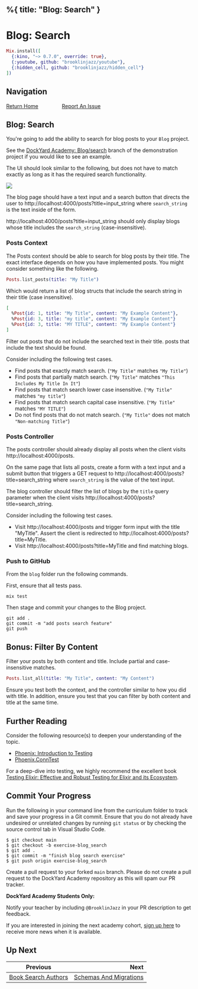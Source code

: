 %{
  title: "Blog: Search"
}
---
# Blog: Search

```elixir
Mix.install([
  {:kino, "~> 0.7.0", override: true},
  {:youtube, github: "brooklinjazz/youtube"},
  {:hidden_cell, github: "brooklinjazz/hidden_cell"}
])
```

## Navigation

[Return Home](../start.livemd)<span style="padding: 0 30px"></span>
[Report An Issue](https://github.com/DockYard-Academy/beta_curriculum/issues/new)

## Blog: Search

You're going to add the ability to search for blog posts to your `Blog` project.

See the [DockYard Academy: Blog/search](https://github.com/DockYard-Academy/blog/tree/search) branch of the demonstration project if you would like to see an example.

The UI should look similar to the following, but does not have to match exactly as long as it has the required search functionality.

<!-- livebook:{"break_markdown":true} -->

![](images/blog_post_search_mock.png)

<!-- livebook:{"break_markdown":true} -->

The blog page should have a text input and a search button that directs the user to http://localhost:4000/posts?title=input_string
where `search_string` is the text inside of the form.

http://localhost:4000/posts?title=input_string should only display blogs whose title includes the `search_string` (case-insensitive).

<!-- livebook:{"break_markdown":true} -->

### Posts Context

The Posts context should be able to search for blog posts by their title.
The exact interface depends on how you have implemented posts. You might consider something like the following.

<!-- livebook:{"force_markdown":true} -->

```elixir
Posts.list_posts(title: "My Title")
```

Which would return a list of blog structs that include the search string in their title (case insensitive).

<!-- livebook:{"force_markdown":true} -->

```elixir
[
  %Post{id: 1, title: "My Title", content: "My Example Content"},
  %Post{id: 3, title: "my title", content: "My Example Content"}
  %Post{id: 3, title: "MY TITLE", content: "My Example Content"}
]
```

Filter out posts that do not include the searched text in their title.
posts that include the text should be found.

Consider including the following test cases.

* Find posts that exactly match search. (`"My Title"` matches `"My Title"`)
* Find posts that partially match search. (`"My Title"` matches `"This Includes My Title In It"`)
* Find posts that match search lower case insensitive. (`"My Title"` matches `"my title"`)
* Find posts that match search capital case insensitive. (`"My Title"` matches `"MY TITLE"`)
* Do not find posts that do not match search. (`"My Title"` does not match `"Non-matching Title"`)

<!-- livebook:{"break_markdown":true} -->

### Posts Controller

The posts controller should already display all posts when the client visits http://localhost:4000/posts.

On the same page that lists all posts, create a form with a text input and a submit button that triggers a GET request to http://localhost:4000/posts?title=search_string where `search_string` is the value of the text input.

The blog controller should filter the list of blogs by the `title` query parameter when the client visits http://localhost:4000/posts?title=search_string.

Consider including the following test cases.

* Visit http://localhost:4000/posts and trigger form input with the title "MyTitle". Assert the client is redirected to http://localhost:4000/posts?title=MyTitle.
* Visit http://localhost:4000/posts?title=MyTitle and find matching blogs.

<!-- livebook:{"break_markdown":true} -->

### Push to GitHub

From the `blog` folder run the following commands.

First, ensure that all tests pass.

```
mix test
```

Then stage and commit your changes to the Blog project.

```
git add .
git commit -m "add posts search feature"
git push
```

## Bonus: Filter By Content

Filter your posts by both content and title. Include partial and case-insensitive matches.

<!-- livebook:{"force_markdown":true} -->

```elixir
Posts.list_all(title: "My Title", content: "My Content")
```

Ensure you test both the context, and the controller similar to how you did with title. In addition, ensure you test that you can filter by both content and title at the same time.

## Further Reading

Consider the following resource(s) to deepen your understanding of the topic.

* [Phoenix: Introduction to Testing](https://hexdocs.pm/phoenix/testing.html)
* [Phoenix.ConnTest](https://hexdocs.pm/phoenix/Phoenix.ConnTest.html)

For a deep-dive into testing, we highly recommend the excellent book [Testing Elixir: Effective and Robust Testing for Elixir and its Ecosystem](https://pragprog.com/titles/lmelixir/testing-elixir/).

## Commit Your Progress

Run the following in your command line from the curriculum folder to track and save your progress in a Git commit.
Ensure that you do not already have undesired or unrelated changes by running `git status` or by checking the source control tab in Visual Studio Code.

```
$ git checkout main
$ git checkout -b exercise-blog_search
$ git add .
$ git commit -m "finish blog search exercise"
$ git push origin exercise-blog_search
```

Create a pull request to your forked `main` branch. Please do not create a pull request to the DockYard Academy repository as this will spam our PR tracker.

**DockYard Academy Students Only:**

Notify your teacher by including `@BrooklinJazz` in your PR description to get feedback.

If you are interested in joining the next academy cohort, [sign up here](https://academy.dockyard.com/) to receive more news when it is available.

## Up Next

| Previous                                                     | Next                                                               |
| ------------------------------------------------------------ | -----------------------------------------------------------------: |
| [Book Search Authors](../reading/book_search_authors.livemd) | [Schemas And Migrations](../reading/schemas_and_migrations.livemd) |

